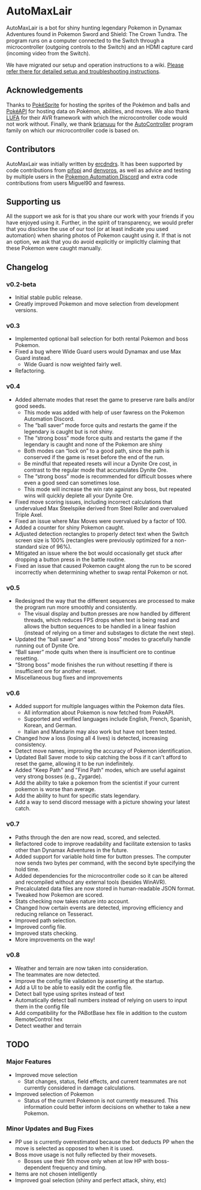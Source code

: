 # AutoMaxLair
AutoMaxLair is a bot for shiny hunting legendary Pokemon in Dynamax Adventures found in Pokemon Sword and Shield: The Crown Tundra. The program runs on a computer connected to the Switch through a microcontroller (outgoing controls to the Switch) and an HDMI capture card (incoming video from the Switch).

We have migrated our setup and operation instructions to a wiki. [Please refer there for detailed setup and troubleshooting instructions](https://github.com/PokemonAutomation/AutoMaxLair/wiki). 

## Acknowledgements

Thanks to [PokéSprite](https://github.com/msikma/pokesprite) for hosting the sprites of the Pokémon and balls and [PokéAPI](https://pokeapi.co/) for hosting data on Pokémon, abilities, and moves. We also thank [LUFA](http://www.lufa-lib.org/) for their AVR framework with which the microcontroller code would not work without. Finally, we thank [brianuuu](https://github.com/brianuuu) for the [AutoController](https://github.com/brianuuu/AutoController_swsh) program family on which our microcontroller code is based on.

## Contributors
AutoMaxLair was initially written by [ercdndrs](https://github.com/ercdndrs). It has been supported by code contributions from [pifopi](https://github.com/pifopi) and [denvoros](https://github.com/denvoros), as well as advice and testing by multiple users in the [Pokemon Automation Discord](https://discord.gg/PokemonAutomation) and extra code contributions from users Miguel90 and fawress.

## Supporting us
All the support we ask for is that you share our work with your friends if you have enjoyed using it. Further, in the spirit of transparency, we would prefer that you disclose the use of our tool (or at least indicate you used automation) when sharing photos of Pokemon caught using it. If that is not an option, we ask that you do avoid explicitly or implicltly claiming that these Pokemon were caught manually.

## Changelog
### v0.2-beta
*	Initial stable public release.
*	Greatly improved Pokemon and move selection from development versions.
### v0.3
*	Implemented optional ball selection for both rental Pokemon and boss Pokemon.
*	Fixed a bug where Wide Guard users would Dynamax and use Max Guard instead.
	*	Wide Guard is now weighted fairly well.
*	Refactoring.
### v0.4
*	Added alternate modes that reset the game to preserve rare balls and/or good seeds.
	*	This mode was added with help of user fawress on the Pokemon Automation Discord.
	*	The “ball saver” mode force quits and restarts the game if the legendary is caught but is not shiny.
	*	The “strong boss” mode force quits and restarts the game if the legendary is caught and none of the Pokemon are shiny
	*	Both modes can “lock on” to a good path, since the path is conserved if the game is reset before the end of the run.
	*	Be mindful that repeated resets will incur a Dynite Ore cost, in contrast to the regular mode that accumulates Dynite Ore.
	*	The “strong boss” mode is recommended for difficult bosses where even a good seed can sometimes lose.
	*	This mode will increase the win rate against any boss, but repeated wins will quickly deplete all your Dynite Ore.
*	Fixed move scoring issues, including incorrect calculations that undervalued Max Steelspike derived from Steel Roller and overvalued Triple Axel.
*	Fixed an issue where Max Moves were overvalued by a factor of 100.
*	Added a counter for shiny Pokemon caught.
*	Adjusted detection rectangles to properly detect text when the Switch screen size is 100% (rectangles were previously optimized for a non-standard size of 96%).
*	Mitigated an issue where the bot would occasionally get stuck after dropping a button press in the battle routine.
*	Fixed an issue that caused Pokemon caught along the run to be scored incorrectly when determining whether to swap rental Pokemon or not.
### v0.5
*	Redesigned the way that the different sequences are processed to make the program run more smoothly and consistently.
	*	The visual display and button presses are now handled by different threads, which reduces FPS drops when text is being read and allows the button sequences to be handled in a linear fashion (instead of relying on a timer and substages to dictate the next step).
*	Updated the “ball saver” and “strong boss” modes to gracefully handle running out of Dynite Ore.
*	“Ball saver” mode quits when there is insufficient ore to continue resetting.
*	“Strong boss” mode finishes the run without resetting if there is insufficient ore for another reset.
*	Miscellaneous bug fixes and improvements
### v0.6
* Added support for multiple languages within the Pokemon data files.
	* All information about Pokemon is now fetched from PokeAPI.
	* Supported and verified languages include English, French, Spanish, Korean, and German.
	* Italian and Mandarin may also work but have not been tested.
* Changed how a loss (losing all 4 lives) is detected, increasing consistency.
* Detect move names, improving the accuracy of Pokemon identification.
* Updated Ball Saver mode to skip catching the boss if it can't afford to reset the game, allowing it to be run indefinitely.
* Added "Keep Path" and "Find Path" modes, which are useful against very strong bosses (e.g., Zygarde).
* Add the ability to take a pokemon from the scientist if your current pokemon is worse than average.
* Add the ability to hunt for specific stats legendary.
* Add a way to send discord message with a picture showing your latest catch.
### v0.7
* Paths through the den are now read, scored, and selected.
* Refactored code to improve readability and facilitate extension to tasks other than Dynamax Adventures in the future.
* Added support for variable hold time for button presses. The computer now sends two bytes per command, with the second byte specifying the hold time.
* Added dependencies for the microcontroller code so it can be altered and recompiled without any external tools (besides WinAVR).
* Precalculated data files are now stored in human-readable JSON format.
* Tweaked how Pokemon are scored.
* Stats checking now takes nature into account.
* Changed how certain events are detected, improving efficiency and reducing reliance on Tesseract.
* Improved path selection.
* Improved config file.
* Improved stats checking.
* More improvements on the way!
### v0.8
* Weather and terrain are now taken into consideration.
* The teammates are now detected.
* Improve the config file validation by asserting at the startup.
* Add a UI to be able to easily edit the config file.
* Detect ball type using sprites instead of text
* Automatically detect ball numbers instead of relying on users to input them in the config file
* Add compatibility for the PABotBase hex file in addition to the custom RemoteControl hex
* Detect weather and terrain

## TODO
### Major Features
* Improved move selection
	*	Stat changes, status, field effects, and current teammates are not currently considered in damage calculations.
*	Improved selection of Pokemon
	*	Status of the current Pokemon is not currently measured. This information could better inform decisions on whether to take a new Pokemon.
### Minor Updates and Bug Fixes
*	PP use is currently overestimated because the bot deducts PP when the move is selected as opposed to when it is used.
*	Boss move usage is not fully reflected by their movesets.
	*	Bosses use their 5th move only when at low HP with boss-dependent frequency and timing.
*	Items are not chosen intelligently
*	Improved goal selection (shiny and perfect attack, shiny, etc)
